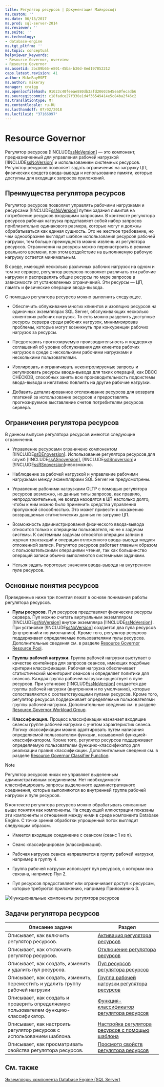 ```yaml
---
title: Регулятор ресурсов | Документация Майкрософт
ms.custom: ''
ms.date: 06/13/2017
ms.prod: sql-server-2014
ms.reviewer: ''
ms.suite: ''
ms.technology:
- database-engine
ms.tgt_pltfrm: ''
ms.topic: conceptual
helpviewer_keywords:
- Resource Governor, overview
- Resource Governor
ms.assetid: 2bc89b66-e801-45ba-b30d-8ed197052212
caps.latest.revision: 41
author: MikeRayMSFT
ms.author: mikeray
manager: craigg
ms.openlocfilehash: 91023c40feeae880db3afd20603645ea0fecadb6
ms.sourcegitcommit: c18fadce27f330e1d4f36549414e5c84ba2f46c2
ms.translationtype: MT
ms.contentlocale: ru-RU
ms.lasthandoff: 07/02/2018
ms.locfileid: "37166997"
---
```

# <a name="resource-governor"></a>Resource Governor
  Регулятор ресурсов [!INCLUDE[ssNoVersion](../../../includes/ssnoversion-md.md)] — это компонент, предназначенный для управления рабочей нагрузкой [!INCLUDE[ssNoVersion](../../../includes/ssnoversion-md.md)] и использованием системных ресурсов. Регулятор ресурсов позволяет задать ограничения на загрузку ЦП, физических средств ввода-вывода и использование памяти, которые доступны для входящих запросов приложений.  
  
## <a name="benefits-of-resource-governor"></a>Преимущества регулятора ресурсов  
 Регулятор ресурсов позволяет управлять рабочими нагрузками и ресурсами [!INCLUDE[ssNoVersion](../../../includes/ssnoversion-md.md)] путем задания лимитов на потребление ресурсов входящими запросами. В контексте регулятора ресурсов рабочая нагрузка представляет собой набор запросов приблизительно одинакового размера, которые могут и должны обрабатываться как единая сущность. Это не жесткое требование, но чем однообразнее выглядит шаблон использования ресурсов рабочей нагрузки, тем больше преимуществ можно извлечь из регулятора ресурсов. Ограничения на ресурсы можно перенастроить в режиме реального времени, при этом воздействие на выполняемую рабочую нагрузку остается минимальным.  
  
 В среде, имеющей несколько различных рабочих нагрузок на одном и том же сервере, регулятор ресурсов позволяет различать эти рабочие нагрузки и распределять общие ресурсы по мере запросов в зависимости от установленных ограничений. Эти ресурсы — ЦП, память и физические операции ввода-вывода.  
  
 С помощью регулятора ресурсов можно выполнить следующее.  
  
-   Обеспечить облуживание многих клиентов и изоляцию ресурсов на одиночных экземплярах SQL Server, обслуживающих несколько клиентских рабочих нагрузок. То есть можно разделить доступные ресурсы сервера среди рабочих нагрузок, минимизировав проблемы, которые могут возникнуть при конкуренции рабочих нагрузок за ресурсы.  
  
-   Предоставить прогнозируемую производительность и поддержку соглашений об уровне обслуживания для клиентов рабочих нагрузок в среде с несколькими рабочими нагрузками и несколькими пользователями.  
  
-   Изолировать и ограничивать неконтролируемые запросы и регулировать ресурсы ввода-вывода для таких операций, как DBCC CHECKDB, способных занять всю производительность подсистемы ввода-вывода и негативно повлиять на другие рабочие нагрузки.  
  
-   Добавить детализированное отслеживание ресурсов для возврата платежей за использование ресурсов и предоставлять прогнозируемое выставление счетов потребителям ресурсов сервера.  
  
## <a name="resource-governor-constraints"></a>Ограничения регулятора ресурсов  
 В данном выпуске регулятора ресурсов имеются следующие ограничения.  
  
-   Управление ресурсами ограничено компонентом [!INCLUDE[ssDEnoversion](../../includes/ssdenoversion-md.md)]. Использование регулятора ресурсов для служб [!INCLUDE[ssASnoversion](../../includes/ssasnoversion-md.md)], [!INCLUDE[ssISnoversion](../../includes/ssisnoversion-md.md)]и [!INCLUDE[ssRSnoversion](../../includes/ssrsnoversion-md.md)]невозможно.  
  
-   Наблюдение за рабочей нагрузкой и управление рабочими нагрузками между экземплярами SQL Server не предусмотрены.  
  
-   Управление рабочими нагрузками OLTP с помощью регулятора ресурсов возможно, но данные типы запросов, как правило, непродолжительные, не всегда находятся в ЦП настолько долго, чтобы к ним можно было применить средства управления пропускной способностью. Это может привести к искажению возвращаемых статистических данных по загрузке ЦП.  
  
-   Возможность администрирования физического ввода-вывода относится только к операциям пользователя, но не к задачам системы. К системным задачам относятся операции записи в журнал транзакций и операции отложенного ввода-вывода модуля отложенной записи. Регулятор ресурсов работает главным образом с пользовательскими операциями чтения, так как большинство операций записи обычно выполняются системными задачами.  
  
-   Нельзя задать пороговые значения ввода-вывода на внутреннем пуле ресурсов.  
  
## <a name="resource-concepts"></a>Основные понятия ресурсов  
 Приведенные ниже три понятия лежат в основе понимания работы регулятора ресурсов.  
  
-   **Пулы ресурсов.** Пул ресурсов представляет физические ресурсы сервера. Пул можно считать виртуальным экземпляром [!INCLUDE[ssNoVersion](../../../includes/ssnoversion-md.md)] внутри экземпляра [!INCLUDE[ssNoVersion](../../../includes/ssnoversion-md.md)] . При установке [!INCLUDE[ssNoVersion](../../../includes/ssnoversion-md.md)] создается два пула ресурсов (внутренний и по умолчанию). Кроме того, регулятор ресурсов поддерживает определяемые пользователями пулы ресурсов. Дополнительные сведения см. в разделе [Resource Governor Resource Pool](resource-governor-resource-pool.md).  
  
-   **Группы рабочей нагрузки.** Группа рабочей нагрузки выступает в качестве контейнера для запросов сеансов, имеющих подобные критерии классификации. Рабочая нагрузка обеспечивает статистический мониторинг сеансов и определяет политики для сеансов. Каждая группа рабочей нагрузки существует в пуле ресурсов. При установке [!INCLUDE[ssNoVersion](../../../includes/ssnoversion-md.md)] создается две группы рабочей нагрузки (внутренняя и по умолчанию), которые сопоставляются с соответствующими пулами ресурсов. Кроме того, регулятор ресурсов поддерживает определяемые пользователями группы рабочей нагрузки. Дополнительные сведения см. в разделе [Resource Governor Workload Group](resource-governor-workload-group.md).  
  
-   **Классификация.** Процесс классификации назначает входящие сеансы группе рабочей нагрузки с учетом характеристик сеанса. Логику классификации можно адаптировать путем написания определяемой пользователем функции, называемой функцией-классификатором. Кроме того, регулятор ресурсов поддерживает определяемую пользователем функцию-классификатор для реализации правил классификации. Дополнительные сведения см. в разделе [Resource Governor Classifier Function](resource-governor-classifier-function.md).  
  
> [!NOTE]  
>  Регулятор ресурсов никак не управляет выделенным административным соединением. Нет необходимости классифицировать запросы выделенного административного соединения, которые выполняются во внутренней группе рабочей нагрузки и пуле ресурсов.  
  
 В контексте регулятора ресурсов можно обрабатывать описанные выше понятия как компоненты. На следующей иллюстрации показаны эти компоненты и отношения между ними в среде компонента Database Engine. С точки зрения обработки упрощенный поток выглядит следующим образом.  
  
-   Имеется входящее соединение с сеансом (сеанс 1 из *n*).  
  
-   Сеанс классифицирован (классификация).  
  
-   Рабочая нагрузка сеанса направляется в группу рабочей нагрузки, например в группу 4.  
  
-   Группа рабочей нагрузки использует пул ресурсов, с которым она связана, например Пул 2.  
  
-   Пул ресурсов предоставляет или ограничивает доступ к ресурсам, которые требуются приложению, например Приложению 3.  
  
 ![Функциональные компоненты регулятора ресурсов](../../database-engine/media/rg-basic-funct-components.gif "Функциональные компоненты регулятора ресурсов")  
  
## <a name="resource-governor-tasks"></a>Задачи регулятора ресурсов  
  
|Описание задачи|Раздел|  
|----------------------|-----------|  
|Описывает, как включить регулятор ресурсов.|[Активация регулятора ресурсов](resource-governor.md)|  
|Описывает, как отключить регулятор ресурсов.|[Отключение регулятора ресурсов](disable-resource-governor.md)|  
|Описывает, как создать, изменить и удалить пул ресурсов.|[Пул ресурсов регулятора ресурсов](resource-governor-resource-pool.md)|  
|Описывает, как создать, изменить, переместить и удалить группу рабочей нагрузки|[Группа рабочей нагрузки регулятора ресурсов](resource-governor-workload-group.md)|  
|Описывает, как создать и проверить определяемую пользователем функцию-классификатор.|[Функция-классификатор регулятора ресурсов](resource-governor-classifier-function.md)|  
|Описывает, как настроить регулятор ресурсов с использованием шаблона.|[Настройка регулятора ресурсов с помощью шаблона](configure-resource-governor-using-a-template.md)|  
|Описывает, как просматривать свойства регулятора ресурсов.|[Просмотр свойств регулятора ресурсов](view-resource-governor-properties.md)|  
  
## <a name="see-also"></a>См. также  
 [Экземпляры компонента Database Engine (SQL Server)](../../database-engine/configure-windows/database-engine-instances-sql-server.md)  
  
  
